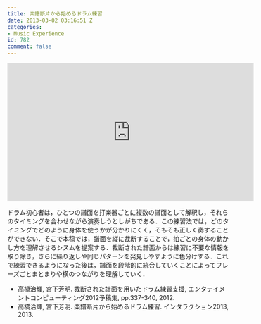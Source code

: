 ```yaml
---
title: 楽譜断片から始めるドラム練習
date: 2013-03-02 03:16:51 Z
categories:
- Music Experience
id: 782
comment: false
---
```


<iframe width="560" height="315" src="https://www.youtube.com/embed/4p6uJ4ySREE" frameborder="0" allowfullscreen></iframe>



ドラム初心者は，ひとつの譜面を打楽器ごとに複数の譜面として解釈し，それらのタイミングを合わせながら演奏しうとしがちである．この練習法では，どのタイミングでどのように身体を使うかが分かりにくく，そもそも正しく奏することができない．そこで本稿では，譜面を縦に裁断することで，拍ごとの身体の動かし方を理解させるシスムを提案する．裁断された譜面からは練習に不要な情報を取り除き，さらに繰り返しや同じパターンを発見しやすように色分けする．これで練習できるようになった後は，譜面を段階的に統合していくことによってフレーズごとまとまりや横のつながりを理解していく．

*   高橋治輝, 宮下芳明. 裁断された譜面を用いたドラム練習支援, エンタテイメントコンピューティング2012予稿集, pp.337-340, 2012.
*   高橋治輝, 宮下芳明. 楽譜断片から始めるドラム練習. インタラクション2013, 2013.
